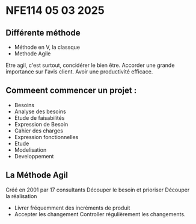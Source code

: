 # NFE114 05 03 2025

## Différente méthode

- Méthode en V, la classque
- Methode Agile

Etre agil, c'est surtout, concidérer le bien être.
Accorder une grande importance sur l'avis client.
Avoir une productivité efficace.

## Commeent commencer un projet :

* Besoins
* Analyse des besoins
* Etude de faisabilités
* Expression de Besoin
* Cahier des charges
* Expression fonctionnelles
* Etude
* Modelisation
* Developpement

## La Méthode Agil

Créé en 2001 par 17 consultants
Découper le besoin et prioriser
Découper la réalisation
- Livrer fréquemment des incréments de produit
- Accepter les changement
Controller régulièrement les changements.

